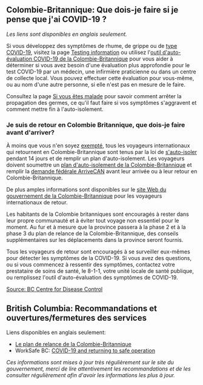 ## Colombie-Britannique: Que dois-je faire si je pense que j'ai COVID-19 ?

_Les liens sont disponibles en anglais seulement._

Si vous développez des symptômes de rhume, de grippe ou de [type COVID-19](http://www.bccdc.ca/health-info/diseases-conditions/covid-19/about-covid-19/symptoms), visitez la page [Testing information](http://www.bccdc.ca/health-info/diseases-conditions/covid-19/testing) ou utilisez l'[outil d'auto-évaluation COVID-19 de la Colombie-Britannique](https://bc.thrive.health/) pour vous aider à déterminer si vous avez besoin d'une évaluation plus approfondie pour le test COVID-19 par un médecin, une infirmière praticienne ou dans un centre de collecte local. Vous pouvez effectuer cette évaluation pour vous-même, ou au nom d'une autre personne, si elle n'est pas en mesure de le faire.

Consultez la page [Si vous êtes malade](http://www.bccdc.ca/health-info/diseases-conditions/covid-19/about-covid-19/if-you-are-sick) pour savoir comment arrêter la propagation des germes, ce qu'il faut faire si vos symptômes s'aggravent et comment mettre fin à l'auto-isolement.

### Je suis de retour en Colombie Britannique, que dois-je faire avant d'arriver?

À moins que vous n'en soyez [exempté](https://www2.gov.bc.ca/gov/content/safety/emergency-preparedness-response-recovery/covid-19-provincial-support/self-isolation-on-return#exempt), tous les voyageurs internationaux qui retournent en Colombie-Britannique sont tenus par la loi de [s'auto-isoler](http://www.bccdc.ca/health-info/diseases-conditions/covid-19/self-isolation) pendant 14 jours et de remplir un plan d'auto-isolement. Les voyageurs doivent soumettre un [plan d'auto-isolement de la Colombie-Britannique](https://www2.gov.bc.ca/gov/content/safety/emergency-preparedness-response-recovery/covid-19-provincial-support/self-isolation-on-return#complete-plan) et remplir la [demande fédérale ArriveCAN](https://www.canada.ca/en/public-health/services/diseases/coronavirus-disease-covid-19/digital-tools.html) avant leur arrivée ou à leur retour en Colombie-Britannique.

De plus amples informations sont disponibles sur le [site Web du gouvernement de la Colombie-Britannique](https://www2.gov.bc.ca/gov/content/safety/emergency-preparedness-response-recovery/covid-19-provincial-support/self-isolation-on-return) pour les voyageurs internationaux de retour.

Les habitants de la Colombie britanniques sont encouragés à rester dans leur propre communauté et à éviter tout voyage non essentiel pour le moment. Au fur et à mesure que la province passera à la phase 2 et à la phase 3 du plan de relance de la Colombie-Britannique, des conseils supplémentaires sur les déplacements dans la province seront fournis.

Tous les voyageurs de retour sont encouragés à se surveiller eux-mêmes pour détecter les symptômes de la COVID-19. Si vous avez des questions, ou si vous commencez à ressentir des symptômes, contactez votre prestataire de soins de santé, le 8-1-1, votre unité locale de santé publique, ou remplissez l'outil d'auto-évaluation des symptômes de COVID-19.

[Source: BC Centre for Disease Control](http://www.bccdc.ca/health-info/diseases-conditions/covid-19/common-questions)

## British Columbia: Recommandations et ouvertures/fermetures des services

Liens disponibles en anglais seulement:

- [Le plan de relance de la Colombie-Britannique](https://www2.gov.bc.ca/gov/content/safety/emergency-preparedness-response-recovery/covid-19-provincial-support/bc-restart-plan)
- WorkSafe BC: [COVID-19 and returning to safe operation](https://www.worksafebc.com/en/about-us/covid-19-updates/covid-19-returning-safe-operation)

_Ces informations sont mises à jour très régulièrement sur le site du gouvernement, merci de lire attentivement les recommandations et de les consulter régulièrement afin d'avoir les informations les plus à jour._
